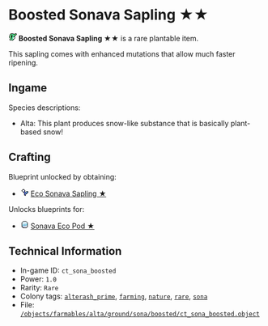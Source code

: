 # Boosted Sonava Sapling ★★

<img src="https://raw.githubusercontent.com/Ceterai/Enternia/main/objects/farmables/alta/ground/sona/boosted/icon.png" alt="Boosted Sonava Sapling ★★ icon" loading="lazy" height="16px" width="auto" /> **Boosted Sonava Sapling ★★** is a rare plantable item.

This sapling comes with enhanced mutations that allow much faster ripening.

## Ingame

Species descriptions:

- Alta: This plant produces snow-like substance that is basically plant-based snow!

## Crafting

Blueprint unlocked by obtaining:

- <img src="https://raw.githubusercontent.com/Ceterai/Enternia/main/objects/farmables/alta/ground/sona/eco/icon.png" alt="Eco Sonava Sapling ★ icon" loading="lazy" height="16px" width="auto" /> [Eco Sonava Sapling ★](https://ceterai.github.io/MyEnternia/Wiki/EcoSonavaSapling)

Unlocks blueprints for:

- <img src="https://raw.githubusercontent.com/Ceterai/Enternia/main/objects/farmables/alta/ground/sona/pod/icon.png" alt="Sonava Eco Pod ★ icon" loading="lazy" height="16px" width="auto" /> [Sonava Eco Pod ★](https://ceterai.github.io/MyEnternia/Wiki/SonavaEcoPod)

## Technical Information

- In-game ID: `ct_sona_boosted`
- Power: `1.0`
- Rarity: `Rare`
- Colony tags: [`alterash_prime`](https://ceterai.github.io/MyEnternia/Wiki/Tags/AlterashPrime), [`farming`](https://ceterai.github.io/MyEnternia/Wiki/Tags/Farming), [`nature`](https://ceterai.github.io/MyEnternia/Wiki/Tags/Nature), [`rare`](https://ceterai.github.io/MyEnternia/Wiki/Tags/Rare), [`sona`](https://ceterai.github.io/MyEnternia/Wiki/Tags/Sona)
- File: [`/objects/farmables/alta/ground/sona/boosted/ct_sona_boosted.object`](https://github.com/Ceterai/Enternia/blob/main/objects/farmables/alta/ground/sona/boosted/ct_sona_boosted.object)
